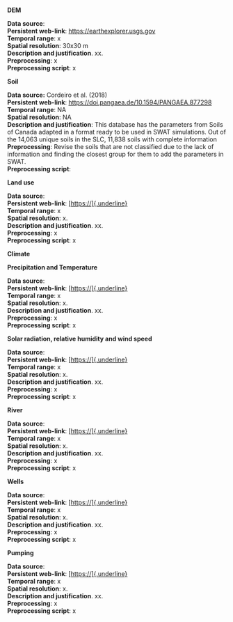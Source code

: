 **DEM**

**Data source**:\
**Persistent web-link**:
<https://earthexplorer.usgs.gov>\
**Temporal range**: x\
**Spatial resolution**: 30x30 m\
**Description and justification**. xx.\
**Preprocessing**: x\
**Preprocessing script**: x

**Soil**

**Data source:** Cordeiro et al. (2018)\
**Persistent web-link**:
<https://doi.pangaea.de/10.1594/PANGAEA.877298>\
**Temporal range**: NA\
**Spatial resolution**: NA\
**Description and justification**: This database has the parameters from
Soils of Canada adapted in a format ready to be used in SWAT
simulations. Out of the 14,063 unique soils in the SLC, 11,838 soils
with complete information\
**Preprocessing**: Revise the soils that are not classified due to the
lack of information and finding the closest group for them to add the
parameters in SWAT.\
**Preprocessing script**:

**Land use**

**Data source**:\
**Persistent web-link**: [[https://]{.underline}\
](https://www.protectedplanet.net)**Temporal range**: x\
**Spatial resolution**: x.\
**Description and justification**. xx.\
**Preprocessing**: x\
**Preprocessing script**: x

**Climate**

**Precipitation and Temperature**

**Data source**:\
**Persistent web-link**: [[https://]{.underline}\
](https://www.protectedplanet.net)**Temporal range**: x\
**Spatial resolution**: x.\
**Description and justification**. xx.\
**Preprocessing**: x\
**Preprocessing script**: x

**Solar radiation, relative humidity and wind speed**

**Data source**:\
**Persistent web-link**: [[https://]{.underline}\
](https://www.protectedplanet.net)**Temporal range**: x\
**Spatial resolution**: x.\
**Description and justification**. xx.\
**Preprocessing**: x\
**Preprocessing script**: x

**River**

**Data source**:\
**Persistent web-link**: [[https://]{.underline}\
](https://www.protectedplanet.net)**Temporal range**: x\
**Spatial resolution**: x.\
**Description and justification**. xx.\
**Preprocessing**: x\
**Preprocessing script**: x

**Wells**

**Data source**:\
**Persistent web-link**: [[https://]{.underline}\
](https://www.protectedplanet.net)**Temporal range**: x\
**Spatial resolution**: x.\
**Description and justification**. xx.\
**Preprocessing**: x\
**Preprocessing script**: x

**Pumping**

**Data source**:\
**Persistent web-link**: [[https://]{.underline}\
](https://www.protectedplanet.net)**Temporal range**: x\
**Spatial resolution**: x.\
**Description and justification**. xx.\
**Preprocessing**: x\
**Preprocessing script**: x
